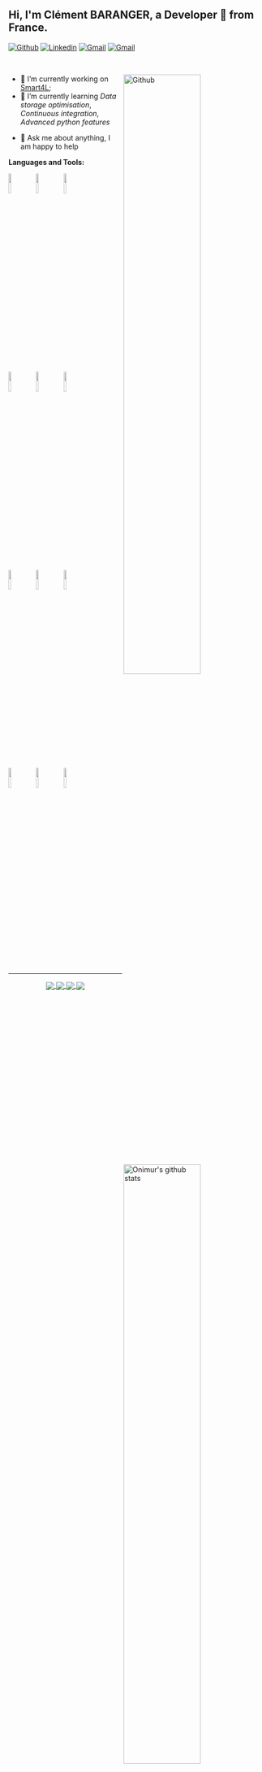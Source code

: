 <!-- Your title -->
## Hi, I'm Clément BARANGER, a Developer 🚀 from France.

<!-- Your badges
You can use the website to generate badges: https://shields.io/
-->

[![Github](https://img.shields.io/badge/-Github-000?style=flat&logo=Github&logoColor=white)](https://github.com/cbarange)
[![Linkedin](https://img.shields.io/badge/-LinkedIn-blue?style=flat&logo=Linkedin&logoColor=white)](https://www.linkedin.com/in/cl%C3%A9ment-baranger/)
[![Gmail](https://img.shields.io/badge/-Gmail-c14438?style=flat&logo=Gmail&logoColor=white)](mailto:cbarange.dev@gmail.com)
[![Gmail](https://views.whatilearened.today/views/github/cbarange/cbarange.svg)](https://github.com/cbarange)
<!-- Your hits or visitors
api: http://hits.dwyl.com or https://visitor-badge.glitch.me
Both apis are in trouble due to the number of requests
-->

&nbsp;
<!-- Any image aligned to the right. Beware the width -->
<img width="55%" align="right" alt="Github" src="https://raw.githubusercontent.com/onimur/.github/master/.resources/git-header.svg" />


<!-- Talking about you -->
<!-- **Talking about Personal Stuffs:** -->


- 🔭 I’m currently working on [Smart4L](https://github.com/Smart4L/Smart4L);
- 🌱 I’m currently learning _Data storage optimisation_, _Continuous integration_, _Advanced python features_
<!-- - 👯 I’m looking to collaborate on ... -->
<!-- - 🤔 I’m looking for help with  😭 -->
- 💬 Ask me about anything, I am happy to help
<!-- - 📫 How to reach me: ... -->
<!-- - 😄 Pronouns: ... -->
<!-- - ⚡ Fun fact: ... -->



**Languages and Tools:** 

<!-- Your github readme stats
You can use this api: https://github.com/anuraghazra/github-readme-stats
-->
<p>
  <a href="https://github.com/onimur/handle-path-oz">
    <img width="55%" align="right" alt="Onimur's github stats" src="https://github-readme-stats.vercel.app/api?username=cbarange&show_icons=true&hide_border=true" />
  </a>

  <!-- Your languages and tools. Be careful with the alignment. 
    You can use this sites to get logos: https://www.vectorlogo.zone or https://simpleicons.org/
  -->
  <img width="10%" src="https://www.vectorlogo.zone/logos/javascript/javascript-horizontal.svg">
  <img width="10%" src="https://www.vectorlogo.zone/logos/python/python-horizontal.svg">
  <img width="10%" src="https://www.vectorlogo.zone/logos/java/java-horizontal.svg">
  <br />
  <img width="10%" src="https://www.vectorlogo.zone/logos/nodejs/nodejs-horizontal.svg">
  <img width="10%" src="https://www.vectorlogo.zone/logos/reactjs/reactjs-ar21.svg">
  <img width="10%" src="https://www.vectorlogo.zone/logos/pocoo_flask/pocoo_flask-ar21.svg">
  <br />
  <img width="10%" src="https://www.vectorlogo.zone/logos/postgresql/postgresql-ar21.svg">
  <img width="10%" src="https://www.vectorlogo.zone/logos/mariadb/mariadb-ar21.svg">
  <img width="10%" src="https://www.vectorlogo.zone/logos/redis/redis-ar21.svg">
  <br />
  <img width="10%" src="https://www.vectorlogo.zone/logos/ubuntu/ubuntu-ar21.svg">
  <img width="10%" src="https://www.vectorlogo.zone/logos/docker/docker-ar21.svg">
  <img width="10%" src="https://www.vectorlogo.zone/logos/git-scm/git-scm-ar21.svg">
  
</p>

---

<!-- Its main projects -->
<p align="center">
  <a href="https://github.com/Smart4L/Smart4L">
    <img align="center" src="https://github-readme-stats.vercel.app/api/pin/?username=Smart4L&repo=Smart4L" />
  </a>
  <a href="https://github.com/cbarange/app-questionnaire-vue">
    <img align="center" src="https://github-readme-stats.vercel.app/api/pin/?username=cbarange&repo=app-questionnaire-vue" />
  </a>
  <a href="https://github.com/cbarange/IOT_EPSI_B3">
    <img align="center" src="https://github-readme-stats.vercel.app/api/pin/?username=cbarange&repo=IOT_EPSI_B3" />
  </a>
  <a href="https://github.com/cbarange/PyPoke_-EPSI-Python-">
    <img align="center" src="https://github-readme-stats.vercel.app/api/pin/?username=cbarange&repo=PyPoke_-EPSI-Python-" />
  </a>
</p>

<!-- This readme was created by Clément BARANGER - https://github.com/cbarange -->
